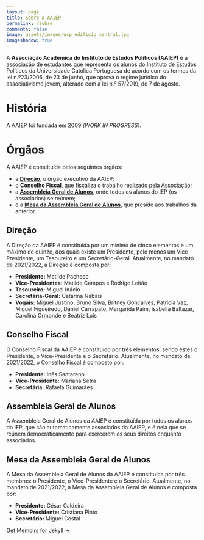 ```yaml
---
layout: page
title: Sobre a AAIEP
permalink: /sobre
comments: false
image: assets/images/ucp_edificio_central.jpg
imageshadow: true
---
```


A **Associação Académica do Instituto de Estudos Políticos (AAIEP)** é a associação de estudantes que representa os alunos do Instituto de Estudos Políticos da Universidade Católica Portuguesa de acordo com os termos da lei n.º23/2006, de 23 de junho, que aprova o regime jurídico do associativismo jovem, alterado com a lei n.º 57/2019, de 7 de agosto.

# História

A AAIEP foi fundada em 2009 _(WORK IN PROGRESS)_.

# Órgãos
A AAIEP é constituída pelos seguintes órgãos:
* a **[Direção]()**, o órgão executivo da AAIEP;
* o **[Conselho Fiscal]()**, que fiscaliza o trabalho realizado pela Associação;
* a **[Assembleia Geral de Alunos]()**, onde todos os alunos do IEP (os associados) se reúnem;
* e a **[Mesa da Assembleia Geral de Alunos]()**, que preside aos trabalhos da anterior.

## Direção

A Direção da AAIEP é constituída por um mínimo de cinco elementos e um máximo de quinze, dos quais existe um Presidente, pelo menos um Vice-Presidente, um Tesoureiro e um Secretário-Geral. Atualmente, no mandato de 2021/2022, a Direção é composta por:

* **Presidente:** Matilde Pacheco
* **Vice-Presidentes:** Matilde Campos e Rodrigo Leitão
* **Tesoureiro:** Miguel Inácio
* **Secretária-Geral:** Catarina Nabais
* **Vogais:** Miguel Justino, Bruno Silva, Britney Gonçalves, Patrícia Vaz, Miguel Figueiredo, Daniel Carrapato, Margarida Paim, Isabella Baltazar, Carolina Ormonde e Beatriz Luís

## Conselho Fiscal

O Conselho Fiscal da AAIEP é constituído por três elementos, sendo estes o Presidente, o Vice-Presidente e o Secretário. Atualmente, no mandato de 2021/2022, o Conselho Fiscal é composto por:

* **Presidente:** Inês Santareno
* **Vice-Presidente:** Mariana Setra
* **Secretária:** Rafaela Guimarães

## Assembleia Geral de Alunos

A Assembleia Geral de Alunos da AAIEP é constituída por todos os alunos do IEP, que são automaticamente associados da AAIEP, e é nela que se reúnem democraticamente para exercerem os seus direitos enquanto associados.

## Mesa da Assembleia Geral de Alunos

A Mesa da Assembleia Geral de Alunos da AAIEP é constituída por três membros: o Presidente, o Vice-Presidente e o Secretário. Atualmente, no mandato de 2021/2022, a Mesa da Assembleia Geral de Alunos é composta por:

* **Presidente:** César Caldeira
* **Vice-Presidente:** Cristiana Pinto
* **Secretário:** Miguel Costal

<a target="_blank" href="https://bootstrapstarter.com/jekyll-theme-memoirs/" class="btn btn-dark"> Get Memoirs for Jekyll &rarr;</a>
